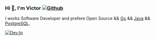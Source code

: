 ### Hi 👋, I'm Victor [![Github](https://img.shields.io/github/followers/vskurikhin?label=Follow&style=social)](https://github.com/vskurikhin)

I works Software Developer and prefere Open Source && [Go](https://golang.org) && [Java](https://openjdk.java.net/) && [PostgreSQL](https://www.postgresql.org/).

[![Dev.to](https://github-readme-stats.vercel.app/api/pin/?username=thepracticaldev&repo=dev.to)](https://github.com/vskurikhin/resume)
